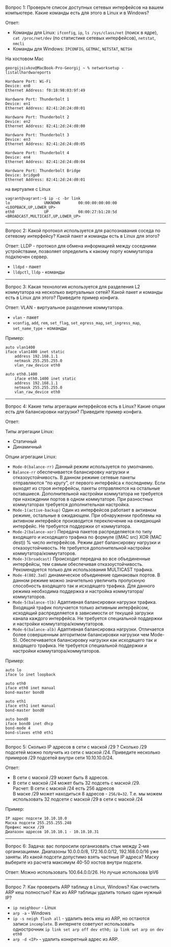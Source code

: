 Вопрос 1: Проверьте список доступных сетевых интерфейсов на вашем компьютере. Какие команды есть для этого в Linux и в Windows?

Ответ: 

- Команды для Linux: ```ifconfig```, ```ip```, ```ls /sys/class/net``` (поиск в ядре), 
```cat /proc/net/dev``` (по статистике сетевых интерфейсов), ```netstat```, ```nmcli``` 
- Команды для Windows: ```IPCONFIG```, ```GETMAC```, ```NETSTAT```, ```NETSH```

На хостовом Mac 
```
georgijsivkov@MacBook-Pro-Georgij ~ % networksetup -listallhardwareports

Hardware Port: Wi-Fi
Device: en0
Ethernet Address: f0:18:98:03:9f:49

Hardware Port: Thunderbolt 1
Device: en1
Ethernet Address: 82:41:2d:24:d0:01

Hardware Port: Thunderbolt 2
Device: en2
Ethernet Address: 82:41:2d:24:d0:00

Hardware Port: Thunderbolt 3
Device: en3
Ethernet Address: 82:41:2d:24:d0:05

Hardware Port: Thunderbolt 4
Device: en4
Ethernet Address: 82:41:2d:24:d0:04

Hardware Port: Thunderbolt Bridge
Device: bridge0
Ethernet Address: 82:41:2d:24:d0:01
```

на виртуалке с Linux

```
vagrant@vagrant:~$ ip -c -br link
lo               UNKNOWN        00:00:00:00:00:00 <LOOPBACK,UP,LOWER_UP> 
eth0             UP             08:00:27:b1:28:5d <BROADCAST,MULTICAST,UP,LOWER_UP> 
```

---
Вопрос 2: Какой протокол используется для распознавания соседа по сетевому интерфейсу? Какой пакет и команды есть в Linux для этого? 

Ответ: LLDP - протокол для обмена информацией между соседними устройствами, позволяет определить к какому порту коммутатора подключен сервер. 

- ```lldpd``` - пакет
- ```lldpctl```, ```lldp``` - команды

---
Вопрос 3: Какая технология используется для разделения L2 коммутатора на несколько виртуальных сетей? Какой пакет и команды есть в Linux для этого? Приведите пример конфига.

Ответ: VLAN - виртуальное разделение коммутатора. 

- ```vlan``` - пакет
- ```vconfig```, ```add```, ```rem```, ```set_flag```, ```set_egress_map```, ```set_ingress_map```, ```set_name_type``` - команды

Пример:
```
auto vlan1400
iface vlan1400 inet static 
    address 192.168.1.1
    netmask 255.255.255.0
    vlan_raw_device eth0
    
auto eth0.1400
    iface eth0.1400 inet static 
    address 192.168.1.1
    netmask 255.255.255.0
    vlan_raw_device eth0
```

---
Вопрос 4: Какие типы агрегации интерфейсов есть в Linux? Какие опции есть для балансировки нагрузки? Приведите пример конфига.

Ответ:

Типы агрегации Linux:

- Статичный
- Динамичный

Опции агрегации Linux:
- ```Mode-0(balance-rr)``` Данный режим используется по умолчанию.
- ```Balance-rr``` обеспечивается балансировку нагрузки и отказоустойчивость. В данном режиме сетевые пакеты отправляются “по кругу”, от первого интерфейса к последнему. Если выходят из строя интерфейсы, пакеты отправляются на остальные оставшиеся. Дополнительной настройки коммутатора не требуется при нахождении портов в одном коммутаторе. При разностных коммутаторах требуется дополнительная настройка.
- ```Mode-1(active-backup)``` Один из интерфейсов работает в активном режиме, остальные в ожидающем. При обнаружении проблемы на активном интерфейсе производится переключение на ожидающий интерфейс. Не требуется поддержки от коммутатора.
- ```Mode-2(balance-xor)``` Передача пакетов распределяется по типу входящего и исходящего трафика по формуле ((MAC src) XOR (MAC dest)) % число интерфейсов. Режим дает балансировку нагрузки и отказоустойчивость. Не требуется дополнительной настройки коммутатора/коммутаторов.
- ```Mode-3(broadcast)``` Происходит передача во все объединенные интерфейсы, тем самым обеспечивая отказоустойчивость. Рекомендуется только для использования MULTICAST трафика.
- ```Mode-4(802.3ad)``` динамическое объединение одинаковых портов. В данном режиме можно значительно увеличить пропускную способность входящего так и исходящего трафика. Для данного режима необходима поддержка и настройка коммутатора/коммутаторов.
- ```Mode-5(balance-tlb)``` Адаптивная балансировки нагрузки трафика. Входящий трафик получается только активным интерфейсом, исходящий распределяется в зависимости от текущей загрузки канала каждого интерфейса. Не требуется специальной поддержки и настройки коммутатора/коммутаторов.
- ```Mode-6(balance-alb)``` Адаптивная балансировка нагрузки. Отличается более совершенным алгоритмом балансировки нагрузки чем Mode-5). Обеспечивается балансировку нагрузки как исходящего так и входящего трафика. Не требуется специальной поддержки и настройки коммутатора/коммутаторов.

Пример:
```
auto lo
iface lo inet loopback

auto eth0
iface eth0 inet manual
bond-master bond0

auto eth1
iface eth1 inet manual
bond-master bond0

auto bond0
iface bond0 inet dhcp
bond-mode 4
bond-slaves eth0 eth1
```

---
Вопрос 5: Сколько IP адресов в сети с маской /29 ? Сколько /29 подсетей можно получить из сети с маской /24. Приведите несколько примеров /29 подсетей внутри сети 10.10.10.0/24.

Ответ: 

- В сети с маской /29 может быть 8 адресов.
- В сети с маской /24 может быть 32 подсеть с маской /29.   
Расчет: В сети с маской /24 есть 256 адресов   
В маске /29 может находиться 8 адресов - ```256/8=32```. Т.е. мы можем использовать 32 подсети с маской /29 в сети с маской /24 

Пример:
```
IP адрес подсети 10.10.10.0
Маска подсети 255.255.255.248
Префикс маски /29
Диапазон адресов 10.10.10.1 - 10.10.10.31
```

---
Вопрос 6: Задача: вас попросили организовать стык между 2-мя организациями. Диапазоны 10.0.0.0/8, 172.16.0.0/12, 192.168.0.0/16 уже заняты. Из какой подсети допустимо взять частные IP адреса? Маску выберите из расчета максимум 40-50 хостов внутри подсети.

Ответ: Можно использовать 100.64.0.0/26. Но лучше использова IpV6

---
Вопрос 7: Как проверить ARP таблицу в Linux, Windows? Как очистить ARP кеш полностью? Как из ARP таблицы удалить только один нужный IP? 

- ```ip neighbour``` - Linux
- ```arp -a``` - Windows
- ```ip -s neigh flush all``` - удалить весь кеш из ARP, но остаются записи ```incomplete```. В интернете советуют использовать однострочник ```ip link set arp off dev eth0; ip link set arp on dev eth0```
- ```arp -d <IP>``` - удалить конкретный адрес из ARP.